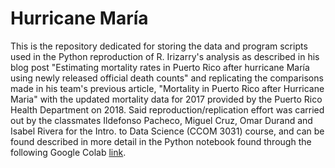# Hurricane María

This is the repository dedicated for storing the data and program scripts used in the Python reproduction of R. Irizarry's analysis as described in his blog post "Estimating mortality rates in Puerto Rico after hurricane María using newly released official death counts" and replicating the comparisons made in his team's previous article, "Mortality in Puerto Rico after Hurricane Maria" with the updated mortality data for 2017 provided by the Puerto Rico Health Department on 2018. Said reproduction/replication effort was carried out by the classmates Ildefonso Pacheco, Miguel Cruz, Omar Durand and Isabel Rivera for the Intro. to Data Science (CCOM 3031) course, and can be found described in more detail in the Python notebook found through the following Google Colab [link](https://colab.research.google.com/drive/1r3B04v8sNm3uhtygPWmw7NsMMgC1zzXr?usp=sharing).
